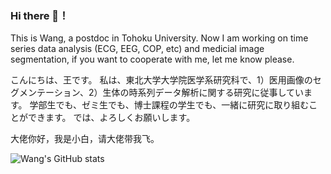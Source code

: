 ### Hi there 👋！
This is Wang, a postdoc in Tohoku University. Now I am working on time series data analysis (ECG, EEG, COP, etc) and medicial image segmentation, if you want to cooperate with me, let me know please.

こんにちは、王です。 私は、東北大学大学院医学系研究科で、1）医用画像のセグメンテーション、2）生体の時系列データ解析に関する研究に従事しています。 学部生でも、ゼミ生でも、博士課程の学生でも、一緒に研究に取り組むことができます。
では、よろしくお願いします。

大佬你好，我是小白，请大佬带我飞。

![Wang's GitHub stats](https://github-readme-stats.vercel.app/api?username=azusakou&show_icons=true&theme=radical)

<!--
**azusakou/azusakou** is a ✨ _special_ ✨ repository because its `README.md` (this file) appears on your GitHub profile.

Here are some ideas to get you started:

- 🔭 I’m currently working on ...
- 🌱 I’m currently learning ...
- 👯 I’m looking to collaborate on ...
- 🤔 I’m looking for help with ...
- 💬 Ask me about ...
- 📫 How to reach me: ...
- 😄 Pronouns: ...
- ⚡ Fun fact: ...
-->
